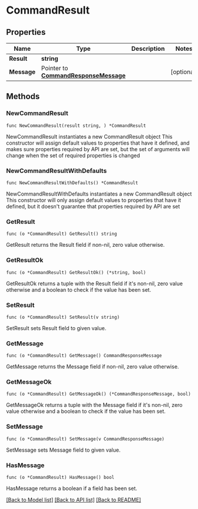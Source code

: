 # CommandResult

## Properties

Name | Type | Description | Notes
------------ | ------------- | ------------- | -------------
**Result** | **string** |  | 
**Message** | Pointer to [**CommandResponseMessage**](CommandResponseMessage.md) |  | [optional] 

## Methods

### NewCommandResult

`func NewCommandResult(result string, ) *CommandResult`

NewCommandResult instantiates a new CommandResult object
This constructor will assign default values to properties that have it defined,
and makes sure properties required by API are set, but the set of arguments
will change when the set of required properties is changed

### NewCommandResultWithDefaults

`func NewCommandResultWithDefaults() *CommandResult`

NewCommandResultWithDefaults instantiates a new CommandResult object
This constructor will only assign default values to properties that have it defined,
but it doesn't guarantee that properties required by API are set

### GetResult

`func (o *CommandResult) GetResult() string`

GetResult returns the Result field if non-nil, zero value otherwise.

### GetResultOk

`func (o *CommandResult) GetResultOk() (*string, bool)`

GetResultOk returns a tuple with the Result field if it's non-nil, zero value otherwise
and a boolean to check if the value has been set.

### SetResult

`func (o *CommandResult) SetResult(v string)`

SetResult sets Result field to given value.


### GetMessage

`func (o *CommandResult) GetMessage() CommandResponseMessage`

GetMessage returns the Message field if non-nil, zero value otherwise.

### GetMessageOk

`func (o *CommandResult) GetMessageOk() (*CommandResponseMessage, bool)`

GetMessageOk returns a tuple with the Message field if it's non-nil, zero value otherwise
and a boolean to check if the value has been set.

### SetMessage

`func (o *CommandResult) SetMessage(v CommandResponseMessage)`

SetMessage sets Message field to given value.

### HasMessage

`func (o *CommandResult) HasMessage() bool`

HasMessage returns a boolean if a field has been set.


[[Back to Model list]](../README.md#documentation-for-models) [[Back to API list]](../README.md#documentation-for-api-endpoints) [[Back to README]](../README.md)


